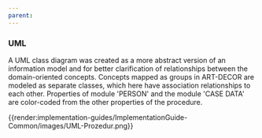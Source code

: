 ```yaml
---
parent: 
---
```

### UML

A UML class diagram was created as a more abstract version of an information model and for better clarification of relationships between the domain-oriented concepts. Concepts mapped as groups in ART-DECOR are modeled as separate classes, which here have association relationships to each other. Properties of module 'PERSON' and the module 'CASE DATA' are color-coded from the other properties of the procedure.

{{render:implementation-guides/ImplementationGuide-Common/images/UML-Prozedur.png}}



